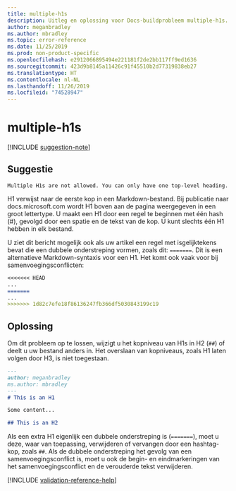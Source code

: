 ```yaml
---
title: multiple-h1s
description: Uitleg en oplossing voor Docs-buildprobleem multiple-h1s.
author: meganbradley
ms.author: mbradley
ms.topic: error-reference
ms.date: 11/25/2019
ms.prod: non-product-specific
ms.openlocfilehash: e2912066895494e221181f2de2bb117ff9ed1636
ms.sourcegitcommit: 423d9b8145a11426c91f45510b2d77319838eb27
ms.translationtype: HT
ms.contentlocale: nl-NL
ms.lasthandoff: 11/26/2019
ms.locfileid: "74528947"
---
```

# <a name="multiple-h1s"></a>multiple-h1s

[!INCLUDE [suggestion-note](includes/suggestion-note.md)]

## <a name="suggestion"></a>Suggestie

`Multiple H1s are not allowed. You can only have one top-level heading.`

H1 verwijst naar de eerste kop in een Markdown-bestand. Bij publicatie naar docs.microsoft.com wordt H1 boven aan de pagina weergegeven in een groot lettertype. U maakt een H1 door een regel te beginnen met één hash (#), gevolgd door een spatie en de tekst van de kop. U kunt slechts één H1 hebben in elk bestand.

U ziet dit bericht mogelijk ook als uw artikel een regel met isgelijktekens bevat die een dubbele onderstreping vormen, zoals dit: `=======`. Dit is een alternatieve Markdown-syntaxis voor een H1. Het komt ook vaak voor bij samenvoegingsconflicten:

```markdown
<<<<<<< HEAD
...
=======
...
>>>>>>> 1d82c7efe18f86136247fb366df5030843199c19
```

## <a name="resolution"></a>Oplossing

Om dit probleem op te lossen, wijzigt u het kopniveau van H1s in H2 (`##`) of deelt u uw bestand anders in. Het overslaan van kopniveaus, zoals H1 laten volgen door H3, is niet toegestaan.

```markdown
---
author: meganbradley
ms.author: mbradley
---
# This is an H1

Some content...

## This is an H2
```

Als een extra H1 eigenlijk een dubbele onderstreping is (`=======`), moet u deze, waar van toepassing, verwijderen of vervangen door een hashtag-kop, zoals `##`. Als de dubbele onderstreping het gevolg van een samenvoegingsconflict is, moet u ook de begin- en eindmarkeringen van het samenvoegingsconflict en de verouderde tekst verwijderen.

<!--make sure to add this file to your includes folder and verify the path-->
[!INCLUDE [validation-reference-help](includes/validation-reference-help.md)]
